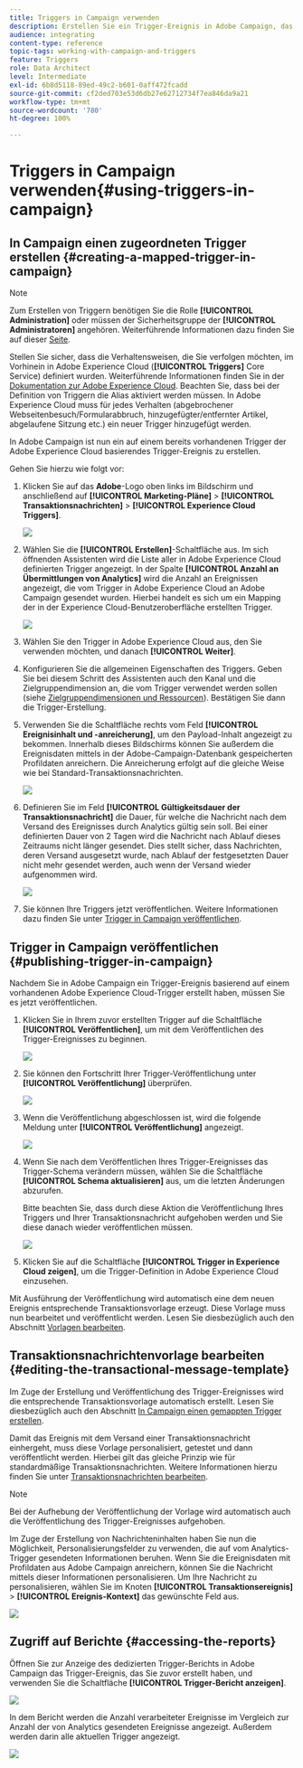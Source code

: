 ```yaml
---
title: Triggers in Campaign verwenden
description: Erstellen Sie ein Trigger-Ereignis in Adobe Campaign, das auf einem vorhandenen Adobe Experience Cloud-Trigger basiert.
audience: integrating
content-type: reference
topic-tags: working-with-campaign-and-triggers
feature: Triggers
role: Data Architect
level: Intermediate
exl-id: 6b8d5118-89ed-49c2-b601-0aff472fcadd
source-git-commit: cf2ded703e53d6db27e62712734f7ea846da9a21
workflow-type: tm+mt
source-wordcount: '780'
ht-degree: 100%

---
```


# Triggers in Campaign verwenden{#using-triggers-in-campaign}

## In Campaign einen zugeordneten Trigger erstellen {#creating-a-mapped-trigger-in-campaign}

>[!NOTE]
>
>Zum Erstellen von Triggern benötigen Sie die Rolle **[!UICONTROL Administration]** oder müssen der Sicherheitsgruppe der **[!UICONTROL Administratoren]** angehören. Weiterführende Informationen dazu finden Sie auf dieser [Seite](../../administration/using/list-of-roles.md).

Stellen Sie sicher, dass die Verhaltensweisen, die Sie verfolgen möchten, im Vorhinein in Adobe Experience Cloud (**[!UICONTROL Triggers]** Core Service) definiert wurden. Weiterführende Informationen finden Sie in der [Dokumentation zur Adobe Experience Cloud](https://experienceleague.adobe.com/docs/experience-cloud/triggers/create.html?lang=de). Beachten Sie, dass bei der Definition von Triggern die Alias aktiviert werden müssen. In Adobe Experience Cloud muss für jedes Verhalten (abgebrochener Webseitenbesuch/Formularabbruch, hinzugefügter/entfernter Artikel, abgelaufene Sitzung etc.) ein neuer Trigger hinzugefügt werden.

In Adobe Campaign ist nun ein auf einem bereits vorhandenen Trigger der Adobe Experience Cloud basierendes Trigger-Ereignis zu erstellen.

Gehen Sie hierzu wie folgt vor:

1. Klicken Sie auf das **Adobe**-Logo oben links im Bildschirm und anschließend auf **[!UICONTROL Marketing-Pläne]** > **[!UICONTROL Transaktionsnachrichten]** > **[!UICONTROL Experience Cloud Triggers]**.

   ![](assets/remarketing_1.png)

1. Wählen Sie die **[!UICONTROL Erstellen]**-Schaltfläche aus. Im sich öffnenden Assistenten wird die Liste aller in Adobe Experience Cloud definierten Trigger angezeigt. In der Spalte **[!UICONTROL Anzahl an Übermittlungen von Analytics]** wird die Anzahl an Ereignissen angezeigt, die vom Trigger in Adobe Experience Cloud an Adobe Campaign gesendet wurden. Hierbei handelt es sich um ein Mapping der in der Experience Cloud-Benutzeroberfläche erstellten Trigger.

   ![](assets/remarketing_2.png)

1. Wählen Sie den Trigger in Adobe Experience Cloud aus, den Sie verwenden möchten, und danach **[!UICONTROL Weiter]**.
1. Konfigurieren Sie die allgemeinen Eigenschaften des Triggers. Geben Sie bei diesem Schritt des Assistenten auch den Kanal und die Zielgruppendimension an, die vom Trigger verwendet werden sollen (siehe [Zielgruppendimensionen und Ressourcen](../../automating/using/query.md#targeting-dimensions-and-resources)). Bestätigen Sie dann die Trigger-Erstellung.
1. Verwenden Sie die Schaltfläche rechts vom Feld **[!UICONTROL Ereignisinhalt und -anreicherung]**, um den Payload-Inhalt angezeigt zu bekommen. Innerhalb dieses Bildschirms können Sie außerdem die Ereignisdaten mittels in der Adobe-Campaign-Datenbank gespeicherten Profildaten anreichern. Die Anreicherung erfolgt auf die gleiche Weise wie bei Standard-Transaktionsnachrichten.

   ![](assets/remarketing_3.png)

1. Definieren Sie im Feld **[!UICONTROL Gültigkeitsdauer der Transaktionsnachricht]** die Dauer, für welche die Nachricht nach dem Versand des Ereignisses durch Analytics gültig sein soll. Bei einer definierten Dauer von 2 Tagen wird die Nachricht nach Ablauf dieses Zeitraums nicht länger gesendet. Dies stellt sicher, dass Nachrichten, deren Versand ausgesetzt wurde, nach Ablauf der festgesetzten Dauer nicht mehr gesendet werden, auch wenn der Versand wieder aufgenommen wird.

   ![](assets/remarketing_4.png)

1. Sie können Ihre Triggers jetzt veröffentlichen. Weitere Informationen dazu finden Sie unter [Trigger in Campaign veröffentlichen](../../integrating/using/using-triggers-in-campaign.md#publishing-trigger-in-campaign).

## Trigger in Campaign veröffentlichen {#publishing-trigger-in-campaign}

Nachdem Sie in Adobe Campaign ein Trigger-Ereignis basierend auf einem vorhandenen Adobe Experience Cloud-Trigger erstellt haben, müssen Sie es jetzt veröffentlichen.

1. Klicken Sie in Ihrem zuvor erstellten Trigger auf die Schaltfläche **[!UICONTROL Veröffentlichen]**, um mit dem Veröffentlichen des Trigger-Ereignisses zu beginnen.

   ![](assets/trigger_publish_1.png)

1. Sie können den Fortschritt Ihrer Trigger-Veröffentlichung unter **[!UICONTROL Veröffentlichung]** überprüfen.

   ![](assets/trigger_publish_2.png)

1. Wenn die Veröffentlichung abgeschlossen ist, wird die folgende Meldung unter **[!UICONTROL Veröffentlichung]** angezeigt.

   ![](assets/trigger_publish_3.png)

1. Wenn Sie nach dem Veröffentlichen Ihres Trigger-Ereignisses das Trigger-Schema verändern müssen, wählen Sie die Schaltfläche **[!UICONTROL Schema aktualisieren]** aus, um die letzten Änderungen abzurufen.

   Bitte beachten Sie, dass durch diese Aktion die Veröffentlichung Ihres Triggers und Ihrer Transaktionsnachricht aufgehoben werden und Sie diese danach wieder veröffentlichen müssen.

   ![](assets/trigger_publish_4.png)

1. Klicken Sie auf die Schaltfläche **[!UICONTROL Trigger in Experience Cloud zeigen]**, um die Trigger-Definition in Adobe Experience Cloud einzusehen.

Mit Ausführung der Veröffentlichung wird automatisch eine dem neuen Ereignis entsprechende Transaktionsvorlage erzeugt. Diese Vorlage muss nun bearbeitet und veröffentlicht werden. Lesen Sie diesbezüglich auch den Abschnitt [Vorlagen bearbeiten](../../start/using/marketing-activity-templates.md).

## Transaktionsnachrichtenvorlage bearbeiten           {#editing-the-transactional-message-template}

Im Zuge der Erstellung und Veröffentlichung des Trigger-Ereignisses wird die entsprechende Transaktionsvorlage automatisch erstellt. Lesen Sie diesbezüglich auch den Abschnitt [In Campaign einen gemappten Trigger erstellen](#creating-a-mapped-trigger-in-campaign).

Damit das Ereignis mit dem Versand einer Transaktionsnachricht einhergeht, muss diese Vorlage personalisiert, getestet und dann veröffentlicht werden. Hierbei gilt das gleiche Prinzip wie für standardmäßige Transaktionsnachrichten. Weitere Informationen hierzu finden Sie unter [Transaktionsnachrichten bearbeiten](../../channels/using/editing-transactional-message.md).

>[!NOTE]
>
>Bei der Aufhebung der Veröffentlichung der Vorlage wird automatisch auch die Veröffentlichung des Trigger-Ereignisses aufgehoben.

Im Zuge der Erstellung von Nachrichteninhalten haben Sie nun die Möglichkeit, Personalisierungsfelder zu verwenden, die auf vom Analytics-Trigger gesendeten Informationen beruhen. Wenn Sie die Ereignisdaten mit Profildaten aus Adobe Campaign anreichern, können Sie die Nachricht mittels dieser Informationen personalisieren. Um Ihre Nachricht zu personalisieren, wählen Sie im Knoten **[!UICONTROL Transaktionsereignis]** > **[!UICONTROL Ereignis-Kontext]** das gewünschte Feld aus.

![](assets/remarketing_8.png)

## Zugriff auf Berichte {#accessing-the-reports}

Öffnen Sie zur Anzeige des dedizierten Trigger-Berichts in Adobe Campaign das Trigger-Ereignis, das Sie zuvor erstellt haben, und verwenden Sie die Schaltfläche **[!UICONTROL Trigger-Bericht anzeigen]**.

![](assets/remarketing_9.png)

In dem Bericht werden die Anzahl verarbeiteter Ereignisse im Vergleich zur Anzahl der von Analytics gesendeten Ereignisse angezeigt. Außerdem werden darin alle aktuellen Trigger angezeigt.

![](assets/trigger_uc_browse_14.png)
